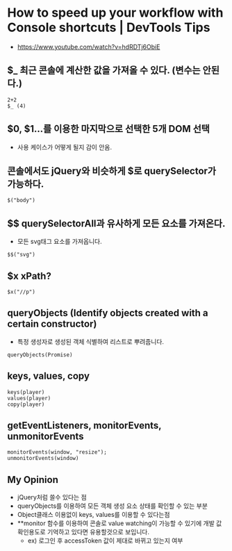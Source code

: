 # How to speed up your workflow with Console shortcuts | DevTools Tips

- https://www.youtube.com/watch?v=hdRDTj6ObiE

## $\_ 최근 콘솔에 계산한 값을 가져올 수 있다. (변수는 안된다.)

```
2+2
$_ (4)
```

## $0, $1...를 이용한 마지막으로 선택한 5개 DOM 선택

- 사용 케이스가 어떻게 될지 감이 안옴.

## 콘솔에서도 jQuery와 비슷하게 $로 querySelector가 가능하다.

```
$("body")
```

## $$ querySelectorAll과 유사하게 모든 요소를 가져온다.

- 모든 svg태그 요소를 가져옵니다.

```
$$("svg")

```

## $x xPath?

```
$x("//p")

```

## queryObjects (Identify objects created with a certain constructor)

- 특정 생성자로 생성된 객체 식별하여 리스트로 뿌려줍니다.

```
queryObjects(Promise)

```

## keys, values, copy

```
keys(player)
values(player)
copy(player)
```

## getEventListeners, monitorEvents, unmonitorEvents

```
monitorEvents(window, "resize");
unmonitorEvents(window)
```

## My Opinion

- jQuery처럼 쓸수 있다는 점
- queryObjects를 이용하여 모든 객체 생성 요소 상태를 확인할 수 있는 부분
- Object클래스 이용없이 keys, values를 이용할 수 있다는점
- \*\*monitor 함수를 이용하여 콘솔로 value watching이 가능할 수 있기에 개발 값 확인용도로 기억하고 있다면 유용할것으로 보입니다.
  - ex) 로그인 후 accessToken 값이 제대로 바뀌고 있는지 여부
